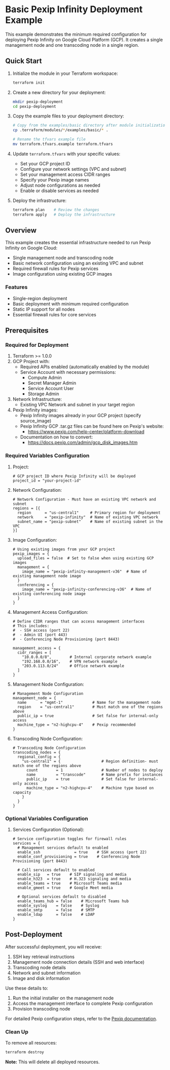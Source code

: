 Basic Pexip Infinity Deployment Example
=====================================

This example demonstrates the minimum required configuration for deploying Pexip Infinity on Google Cloud Platform (GCP). It creates a single management node and one transcoding node in a single region.

## Quick Start

1. Initialize the module in your Terraform workspace:
   ```bash
   terraform init
   ```

2. Create a new directory for your deployment:
   ```bash
   mkdir pexip-deployment
   cd pexip-deployment
   ```

3. Copy the example files to your deployment directory:
   ```bash
   # Copy from the examples/basic directory after module initialization
   cp .terraform/modules/*/examples/basic/* .

   # Rename the tfvars example file
   mv terraform.tfvars.example terraform.tfvars
   ```

4. Update `terraform.tfvars` with your specific values:
   - Set your GCP project ID
   - Configure your network settings (VPC and subnet)
   - Set your management access CIDR ranges
   - Specify your Pexip image names
   - Adjust node configurations as needed
   - Enable or disable services as needed

5. Deploy the infrastructure:
   ```bash
   terraform plan    # Review the changes
   terraform apply   # Deploy the infrastructure
   ```

## Overview

This example creates the essential infrastructure needed to run Pexip Infinity on Google Cloud:
- Single management node and transcoding node
- Basic network configuration using an existing VPC and subnet
- Required firewall rules for Pexip services
- Image configuration using existing GCP images

### Features

- Single-region deployment
- Basic deployment with minimum required configuration
- Static IP support for all nodes
- Essential firewall rules for core services

## Prerequisites

### Required for Deployment
1. Terraform >= 1.0.0
2. GCP Project with:
   - Required APIs enabled (automatically enabled by the module)
   - Service Account with necessary permissions:
     - Compute Admin
     - Secret Manager Admin
     - Service Account User
     - Storage Admin
3. Network Infrastructure:
   - Existing VPC Network and subnet in your target region
4. Pexip Infinity images:
   - Pexip Infinity images already in your GCP project (specify source_image)
   - Pexip Infinity GCP .tar.gz files can be found here on Pexip's website:
     - https://www.pexip.com/help-center/platform-download
   - Documentation on how to convert:
     - https://docs.pexip.com/admin/gcp_disk_images.htm

### Required Variables Configuration

1. Project:
   ```hcl
   # GCP project ID where Pexip Infinity will be deployed
   project_id = "your-project-id"
   ```

2. Network Configuration:
   ```hcl
   # Network Configuration - Must have an existing VPC network and subnet
   regions = [{
     region      = "us-central1"     # Primary region for deployment
     network     = "pexip-infinity"  # Name of existing VPC network
     subnet_name = "pexip-subnet"    # Name of existing subnet in the VPC
   }]
   ```

3. Image Configuration:
   ```hcl
   # Using existing images from your GCP project
   pexip_images = {
     upload_files = false  # Set to false when using existing GCP images
     management = {
       image_name = "pexip-infinity-management-v36"  # Name of existing management node image
     }
     conferencing = {
       image_name = "pexip-infinity-conferencing-v36"  # Name of existing conferencing node image
     }
   }
   ```

4. Management Access Configuration:
   ```hcl
   # Define CIDR ranges that can access management interfaces
   # This includes:
   #  - SSH access (port 22)
   #  - Admin UI (port 443)
   #  - Conferencing Node Provisioning (port 8443)

   management_access = {
     cidr_ranges = [
       "10.0.0.0/8",        # Internal corporate network example
       "192.168.0.0/16",    # VPN network example
       "203.0.113.0/24"     # Office network example
     ]
   }
   ```

5. Management Node Configuration:
   ```hcl
   # Management Node Configuration
   management_node = {
     name      = "mgmt-1"             # Name for the management node
     region    = "us-central1"        # Must match one of the regions above
     public_ip = true                 # Set false for internal-only access
     machine_type = "n2-highcpu-4"    # Pexip recommended
   }
   ```

6. Transcoding Node Configuration:
   ```hcl
   # Transcoding Node Configuration
   transcoding_nodes = {
     regional_config = {
       "us-central1" = {                  # Region definition- must match one of the regions above
         count        = 1                 # Number of nodes to deploy
         name         = "transcode"       # Name prefix for instances
         public_ip    = true              # Set false for internal-only access
         machine_type = "n2-highcpu-4"    # Machine type based on capacity
       }
     }
   }
   ```

### Optional Variables Configuration

1. Services Configuration (Optional):
   ```hcl
   # Service configuration toggles for firewall rules
   services = {
     # Management services default to enabled
     enable_ssh               = true    # SSH access (port 22)
     enable_conf_provisioning = true    # Conferencing Node Provisioning (port 8443)

     # Call services default to enabled
     enable_sip   = true    # SIP signaling and media
     enable_h323  = true    # H.323 signaling and media
     enable_teams = true    # Microsoft Teams media
     enable_gmeet = true    # Google Meet media

     # Optional services default to disabled
     enable_teams_hub = false    # Microsoft Teams hub
     enable_syslog    = false    # Syslog
     enable_smtp      = false    # SMTP
     enable_ldap      = false    # LDAP
   }
   ```

## Post-Deployment

After successful deployment, you will receive:
1. SSH key retrieval instructions
2. Management node connection details (SSH and web interface)
3. Transcoding node details
4. Network and subnet information
5. Image and disk information

Use these details to:
1. Run the initial installer on the management node
2. Access the management interface to complete Pexip configuration
3. Provision transcoding node

For detailed Pexip configuration steps, refer to the [Pexip documentation](https://docs.pexip.com/admin/admin_intro.htm).

### Clean Up

To remove all resources:
```bash
terraform destroy
```

**Note:** This will delete all deployed resources.
